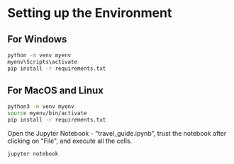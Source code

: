 # Setting up the Environment
## For Windows
```bash
python -m venv myenv
myenv\Scripts\activate
pip install -r requirements.txt
```
## For MacOS and Linux
```bash
python3 -m venv myenv
source myenv/bin/activate
pip install -r requirements.txt
```

Open the Jupyter Notebook - "travel_guide.ipynb", trust the notebook after clicking on "File", and execute all the cells.

```bash
jupyter notebook
```
